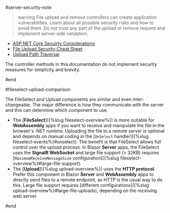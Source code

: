 #server-security-note

>warning File upload and remove controllers can create application vulnerabilities. Learn about all possible security risks and how to avoid them. Do not trust any part of the upload or remove request and implement server-side validation.
>
* [ASP.NET Core Secuirty Considerations](https://docs.microsoft.com/en-us/aspnet/core/mvc/models/file-uploads?view=aspnetcore-6.0#security-considerations)
* [File Upload Security Cheat Sheet](https://cheatsheetseries.owasp.org/cheatsheets/File_Upload_Cheat_Sheet.html)
* [Upload Path Traversal](https://security.stackexchange.com/questions/177307/path-traversal-via-filename)
>
The controller methods in this documentation do not implement security measures for simplicity and brevity.

#end


#fileselect-upload-comparison

The FileSelect and Upload components are similar and even inter-changeable. The major difference is how they communicate with the server and this can determine which component to use.

* The [**FileSelect**]({%slug fileselect-overview%}) is more suitable for **WebAssembly** apps if you want to receive and manipulate the file in the browser's .NET runtime. Uploading the file to a remote server is optional and depends on manual coding in the [`OnSelect` handler]({%slug fileselect-events%}#onselect). The benefit is that FileSelect allows full control over the upload process. In Blazor **Server** apps, the FileSelect uses the **SignalR WebSocket** and large file support (> 32KB) requires [`MaximumReceiveMessageSize` configuration]({%slug fileselect-overview%}#large-file-support).
* The [**Upload**]({%slug upload-overview%}) uses the **HTTP protocol**. Prefer this component in Blazor **Server** and **WebAssembly** apps to directly send files to a remote endpoint, as HTTP is the usual way to do this. Large file support requires [different configurations]({%slug upload-overview%}#large-file-uploads), depending on the receiving web server.

#end
